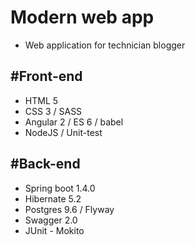 Modern web app
==============
* Web application for technician blogger

#Front-end
----------
* HTML 5 
* CSS 3 / SASS
* Angular 2 / ES 6 / babel
* NodeJS / Unit-test

#Back-end
---------
* Spring boot 1.4.0
* Hibernate 5.2
* Postgres 9.6 / Flyway
* Swagger 2.0
* JUnit - Mokito


